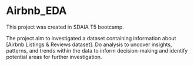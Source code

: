 # Airbnb_EDA
This project was created in SDAIA T5 bootcamp.

The project aim to investigated a dataset containing information about [Airbnb Listings & Reviews dataset]. Do analysis to uncover insights, patterns, and trends within the data to inform decision-making and identify potential areas for further investigation.
